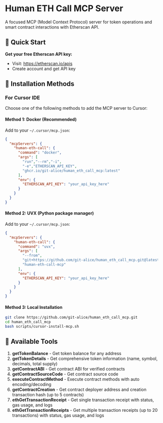# Human ETH Call MCP Server

A focused MCP (Model Context Protocol) server for token operations and smart contract interactions with Etherscan API.

## 🚀 Quick Start

**Get your free Etherscan API key:**
- Visit: https://etherscan.io/apis
- Create account and get API key

## 🎯 Installation Methods

### For Cursor IDE

Choose one of the following methods to add the MCP server to Cursor:

#### Method 1: Docker (Recommended)
Add to your `~/.cursor/mcp.json`:
```json
{
  "mcpServers": {
    "human-eth-call": {
      "command": "docker",
      "args": [
        "run","--rm","-i",
        "-e","ETHERSCAN_API_KEY",
        "ghcr.io/git-alice/human_eth_call_mcp:latest"
      ],
      "env": {
        "ETHERSCAN_API_KEY": "your_api_key_here"
      }
    }
  }
}
```

#### Method 2: UVX (Python package manager)
Add to your `~/.cursor/mcp.json`:
```json
{
  "mcpServers": {
    "human-eth-call": {
      "command": "uvx",
      "args": [
        "--from",
        "git+https://github.com/git-alice/human_eth_call_mcp.git@latest",
        "human-eth-call-mcp"
      ],
      "env": {
        "ETHERSCAN_API_KEY": "your_api_key_here"
      }
    }
  }
}
```

#### Method 3: Local Installation
```bash
git clone https://github.com/git-alice/human_eth_call_mcp.git
cd human_eth_call_mcp
bash scripts/cursor-install-mcp.sh
```

## 🔧 Available Tools

1. **getTokenBalance** - Get token balance for any address
2. **getTokenDetails** - Get comprehensive token information (name, symbol, decimals, total supply)
3. **getContractABI** - Get contract ABI for verified contracts
4. **getContractSourceCode** - Get contract source code
5. **executeContractMethod** - Execute contract methods with auto encoding/decoding
6. **getContractCreation** - Get contract deployer address and creation transaction hash (up to 5 contracts)
7. **ethGetTransactionReceipt** - Get single transaction receipt with status, gas usage, and logs
8. **ethGetTransactionReceipts** - Get multiple transaction receipts (up to 20 transactions) with status, gas usage, and logs

